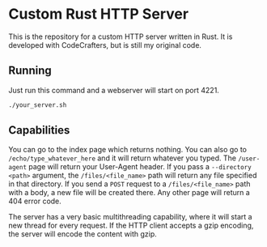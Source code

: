 # Custom Rust HTTP Server

This is the repository for a custom HTTP server written in Rust. It is developed with CodeCrafters, but is still my original code.

## Running

Just run this command and a webserver will start on port 4221.

```bash
./your_server.sh
```

## Capabilities

You can go to the index page which returns nothing. You can also go to `/echo/type_whatever_here` and it will return whatever you typed. The `/user-agent` page will return your User-Agent header. If you pass a `--directory <path>` argument, the `/files/<file_name>` path will return any file specified in that directory. If you send a `POST` request to a `/files/<file_name>` path with a body, a new file will be created there. Any other page will return a 404 error code.

The server has a very basic multithreading capability, where it will start a new thread for every request. If the HTTP client accepts a gzip encoding, the server will encode the content with gzip.
